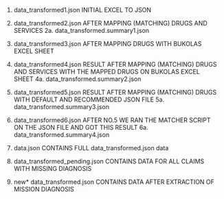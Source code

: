 1. data_transformed1.json
INITIAL EXCEL TO JSON

2. data_transformed2.json
AFTER MAPPING (MATCHING) DRUGS AND SERVICES
2a. data_transformed.summary1.json

3. data_transformed3.json
AFTER MAPPING DRUGS WITH BUKOLAS EXCEL SHEET

4. data_transformed4.json
RESULT AFTER MAPPING (MATCHING) DRUGS AND SERVICES WITH THE MAPPED DRUGS ON BUKOLAS EXCEL SHEET
4a. data_transformed.summary2.json

5. data_transformed5.json
RESULT AFTER MAPPING (MATCHING) DRUGS WITH DEFAULT AND RECOMMENDED JSON FILE
5a. data_transformed.summary3.json

6. data_transformed6.json
AFTER NO.5 WE RAN THE MATCHER SCRIPT ON THE JSON FILE AND GOT THIS RESULT
6a. data_transformed.summary4.json


7. data.json
CONTAINS FULL data_transformed.json data

8. data_transformed_pending.json
CONTAINS DATA FOR ALL CLAIMS WITH MISSING DIAGNOSIS

9. new* data_transformed.json
CONTAINS DATA AFTER EXTRACTION OF MISSION DIAGNOSIS